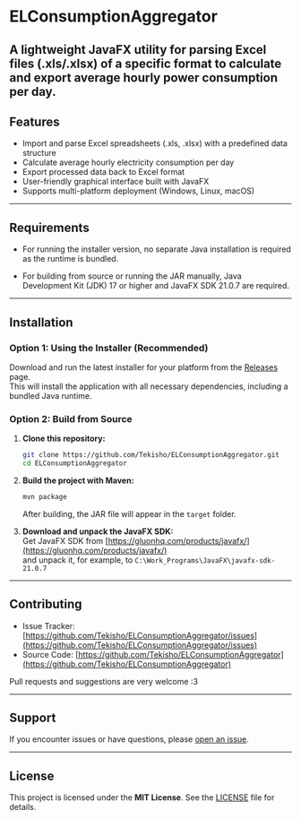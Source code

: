 # ELConsumptionAggregator
A lightweight JavaFX utility for parsing Excel files (.xls/.xlsx) of a specific format to calculate and export average hourly power consumption per day.
---

## Features

- Import and parse Excel spreadsheets (.xls, .xlsx) with a predefined data structure
- Calculate average hourly electricity consumption per day
- Export processed data back to Excel format
- User-friendly graphical interface built with JavaFX
- Supports multi-platform deployment (Windows, Linux, macOS)
---

## Requirements


- For running the installer version, no separate Java installation is required as the runtime is bundled.


- For building from source or running the JAR manually, Java Development Kit (JDK) 17 or higher and JavaFX SDK 21.0.7 are required.

---

## Installation

### Option 1: Using the Installer (Recommended)

Download and run the latest installer for your platform from the [Releases](https://github.com/Tekisho/ELConsumptionAggregator/releases) page.  
This will install the application with all necessary dependencies, including a bundled Java runtime.

### Option 2: Build from Source

1. **Clone this repository:**
   ```sh
   git clone https://github.com/Tekisho/ELConsumptionAggregator.git
   cd ELConsumptionAggregator
   ```

2. **Build the project with Maven:**
   ```sh
   mvn package
   ```
   After building, the JAR file will appear in the `target` folder.


3. **Download and unpack the JavaFX SDK:**  
   Get JavaFX SDK from [https://gluonhq.com/products/javafx/](https://gluonhq.com/products/javafx/)  
   and unpack it, for example, to `C:\Work_Programs\JavaFX\javafx-sdk-21.0.7`

---

## Contributing

- Issue Tracker: [https://github.com/Tekisho/ELConsumptionAggregator/issues](https://github.com/Tekisho/ELConsumptionAggregator/issues)
- Source Code: [https://github.com/Tekisho/ELConsumptionAggregator](https://github.com/Tekisho/ELConsumptionAggregator)

Pull requests and suggestions are very welcome :3

---

## Support

If you encounter issues or have questions, please [open an issue](https://github.com/Tekisho/ELConsumptionAggregator/issues).

---

## License

This project is licensed under the **MIT License**. See the [LICENSE](LICENSE) file for details.